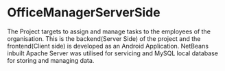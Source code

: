 # OfficeManagerServerSide
The Project targets to assign and manage tasks to the employees of the organisation.
This is the backend(Server Side) of the project and the frontend(Client side) is developed as an Android Application.
NetBeans inbuilt Apache Server was utilised for servicing and MySQL local database for storing and managing data.
